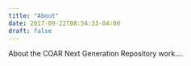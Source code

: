 ```yaml
---
title: "About"
date: 2017-09-22T08:54:33-04:00
draft: false
---
```


<span class="highlight">About the COAR Next Generation Repository work....</span>